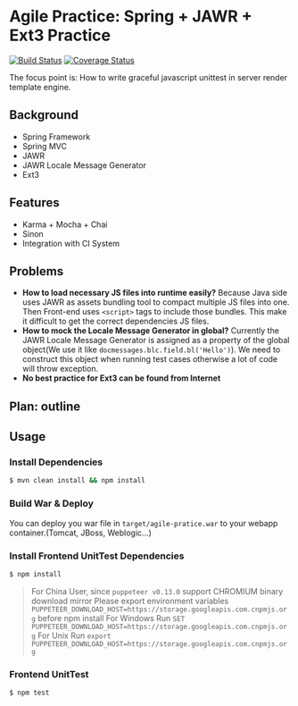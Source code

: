 # Agile Practice: Spring + JAWR + Ext3 Practice

[![Build Status](https://travis-ci.org/Aquariuslt/spring-jawr-ext.svg?branch=master)](https://travis-ci.org/Aquariuslt/spring-jawr-ext)
[![Coverage Status](https://coveralls.io/repos/github/Aquariuslt/spring-jawr-ext/badge.svg?branch=master)](https://coveralls.io/github/Aquariuslt/spring-jawr-ext?branch=master)


The focus point is: How to write graceful javascript unittest in server render template engine.


## Background
- Spring Framework 
- Spring MVC
- JAWR
- JAWR Locale Message Generator
- Ext3

## Features
- Karma + Mocha + Chai
- Sinon
- Integration with CI System

## Problems
- **How to load necessary JS files into runtime easily?** Because Java side uses JAWR as assets bundling tool to compact multiple JS files into one. Then Front-end uses `<script>` tags to include those bundles. This make it difficult to get the correct dependencies JS files.
- **How to mock the Locale Message Generator in global?** Currently the JAWR Locale Message Generator is assigned as a property of the global object(We use it like `docmessages.blc.field.bl('Hello')`). We need to construct this object when running test cases otherwise a lot of code will throw exception.
- **No best practice for Ext3 can be found from Internet**

## Plan: outline


## Usage

### Install Dependencies
```bash
$ mvn clean install && npm install
```

### Build War & Deploy
You can deploy you war file in `target/agile-pratice.war` to your webapp container.(Tomcat, JBoss, Weblogic...)

### Install Frontend UnitTest Dependencies
```bash
$ npm install
```

> For China User, since `puppeteer v0.13.0` support CHROMIUM binary download mirror
> Please export environment variables `PUPPETEER_DOWNLOAD_HOST=https://storage.googleapis.com.cnpmjs.org` before npm install
> For Windows Run `SET PUPPETEER_DOWNLOAD_HOST=https://storage.googleapis.com.cnpmjs.org`
> For Unix Run `export PUPPETEER_DOWNLOAD_HOST=https://storage.googleapis.com.cnpmjs.org`

### Frontend UnitTest
```bash
$ npm test
```



